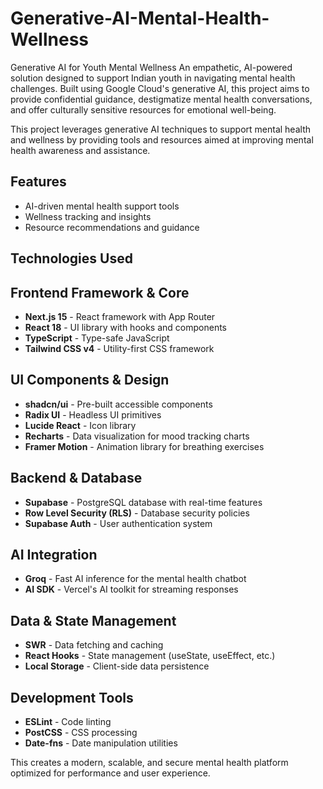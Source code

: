 # Generative-AI-Mental-Health-Wellness
Generative AI for Youth Mental Wellness An empathetic, AI-powered solution designed to support Indian youth in navigating mental health challenges. Built using Google Cloud's generative AI, this project aims to provide confidential guidance, destigmatize mental health conversations, and offer culturally sensitive resources for emotional well-being.

This project leverages generative AI techniques to support mental health and wellness by providing tools and resources aimed at improving mental health awareness and assistance.

## Features

- AI-driven mental health support tools
- Wellness tracking and insights
- Resource recommendations and guidance

 ## Technologies Used

  ## Frontend Framework & Core

- **Next.js 15** - React framework with App Router
- **React 18** - UI library with hooks and components
- **TypeScript** - Type-safe JavaScript
- **Tailwind CSS v4** - Utility-first CSS framework


## UI Components & Design

- **shadcn/ui** - Pre-built accessible components
- **Radix UI** - Headless UI primitives
- **Lucide React** - Icon library
- **Recharts** - Data visualization for mood tracking charts
- **Framer Motion** - Animation library for breathing exercises


## Backend & Database

- **Supabase** - PostgreSQL database with real-time features
- **Row Level Security (RLS)** - Database security policies
- **Supabase Auth** - User authentication system


## AI Integration

- **Groq** - Fast AI inference for the mental health chatbot
- **AI SDK** - Vercel's AI toolkit for streaming responses


## Data & State Management

- **SWR** - Data fetching and caching
- **React Hooks** - State management (useState, useEffect, etc.)
- **Local Storage** - Client-side data persistence


## Development Tools

- **ESLint** - Code linting
- **PostCSS** - CSS processing
- **Date-fns** - Date manipulation utilities


This creates a modern, scalable, and secure mental health platform optimized for performance and user experience.

